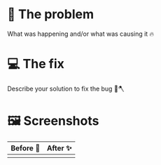 # 🐞 The problem

What was happening and/or what was causing it 🔥

# 💻 The fix

Describe your solution to fix the bug 🐛🪓

# 🖼 Screenshots

| Before 🐛 | After ✨ |
| --------- | -------- |
|           |          |
